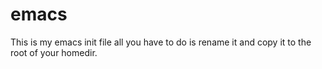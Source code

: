 # emacs
This is my emacs init file
all you have to do is rename it and copy it to the root
of your homedir.
